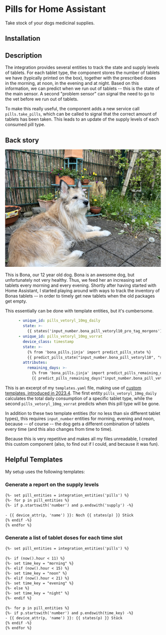 # Pills for Home Assistant

Take stock of your dogs medicinal supplies.

## Installation

## Description

The integration provides several entities to track the state and supply levels of tablets. For each tablet type, the component stores the number of tablets we have (typically printed on the box), together with the prescribed doses in the morning, at noon, in the evening and at night. Based on this information, we can predict when we run out of tablets -- this is the state of the main sensor. A second "problem sensor" can signal the need to go to the vet before we run out of tablets.

To make this really useful, the component adds a new service call `pills.take_pills`, which can be called to signal that the correct amount of tablets has been taken. This leads to an update of the supply levels of each consumed pill type.

## Back story

![](img/bona.jpeg)

This is Bona, our 12 year old dog. Bona is an awesome dog, but unfortunately not very healthy. Thus, we feed her an increasing set of tablets every morning and every evening. Shortly after having started with Home Assistant, I started playing around with ways to track the inventory of Bonas tablets -- in order to timely get new tablets when the old packages get empty. 

This essentially can be done with template entities, but it's cumbersome. 

```yaml
      - unique_id: pills_vetoryl_10mg_daily
        state: >-
          {{ states('input_number.bona_pill_vetoryl10_pro_tag_morgens')|float + states('input_number.bona_pill_vetoryl10_pro_tag_mittags')|float + states('input_number.bona_pill_vetoryl10_pro_tag_abends')|float }}
      - unique_id: pills_vetoryl_10mg_vorrat
        device_class: timestamp
        state: >-
          {% from 'bona_pills.jinja' import predict_pills_state %}
          {{ predict_pills_state("input_number.bona_pill_vetoryl10", "sensor.template_pills_vetoryl_10mg_daily") }}
        attributes:
          remaining_days: >-
            {% from 'bona_pills.jinja' import predict_pills_remaining_days %}
            {{ predict_pills_remaining_days("input_number.bona_pill_vetoryl10", "sensor.template_pills_vetoryl_10mg_daily") }}

```

This is an excerpt of my `templates.yaml` file, making use of [custom templates, introduced in 2023.4](https://www.home-assistant.io/blog/2023/04/05/release-20234/). The first entity `pills_vetoryl_10mg_daily` calculates the total daily consumption of a specific tablet type, while the second `pills_vetoryl_10mg_vorrat` predicts when this pill type will be gone.

In addition to these two template entities (for no less than six different tablet types), this requires `input_number` entities for morning, evening and noon, because -- of course -- the dog gets a different combination of tablets every time (and this also changes from time to time).

Because this is very repetitive and makes all my files unreadable, I created this custom component (also, to find out if I could, and because it was fun).

## Helpful Templates

My setup uses the following templates:

### Generate a report on the supply levels

```jinja2
{%- set pill_entities = integration_entities('pills') %}
{%- for p in pill_entities %}
{%- if p.startswith('number') and p.endswith('supply') -%}

- {{ device_attr(p, 'name') }}: Noch {{ states(p) }} Stück
{% endif -%}
{% endfor %}
```

### Generate a list of tablet doses for each time slot

```jinja2
{%- set pill_entities = integration_entities('pills') %}

{%- if (now().hour < 11) %}
{%- set time_key = "morning" %}
{%- elif (now().hour < 15) %}
{%- set time_key = "noon" %}
{%- elif (now().hour < 21) %}
{%- set time_key = "evening" %}
{%- else %}
{%- set time_key = "night" %}
{%- endif %}

{%- for p in pill_entities %}
{%- if p.startswith('number') and p.endswith(time_key) -%}
- {{ device_attr(p, 'name') }}: {{ states(p) }} Stück
{% endif -%}
{% endfor %}
```
